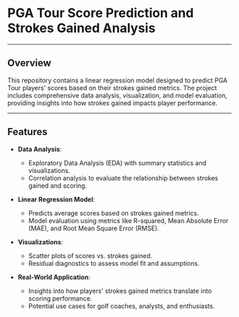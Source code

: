 # PGA Tour Score Prediction and Strokes Gained Analysis


---

## Overview

This repository contains a linear regression model designed to predict PGA Tour players' scores based on their strokes gained metrics. The project includes comprehensive data analysis, visualization, and model evaluation, providing insights into how strokes gained impacts player performance.

---

## Features

- **Data Analysis**:
  - Exploratory Data Analysis (EDA) with summary statistics and visualizations.
  - Correlation analysis to evaluate the relationship between strokes gained and scoring.

- **Linear Regression Model**:
  - Predicts average scores based on strokes gained metrics.
  - Model evaluation using metrics like R-squared, Mean Absolute Error (MAE), and Root Mean Square Error (RMSE).

- **Visualizations**:
  - Scatter plots of scores vs. strokes gained.
  - Residual diagnostics to assess model fit and assumptions.

- **Real-World Application**:
  - Insights into how players' strokes gained metrics translate into scoring performance.
  - Potential use cases for golf coaches, analysts, and enthusiasts.

